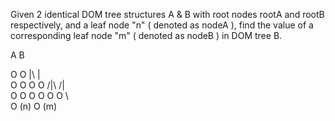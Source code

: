 

Given 2 identical DOM tree structures A & B with root nodes rootA and rootB respectively, and a leaf node "n" ( denoted as nodeA ), find the value of a corresponding leaf node "m" ( denoted as nodeB ) in DOM tree B.


 A         B

 O        O
 |\       |\
 O O      O O
  /|\      /|\
 O O O    O O O
      \        \
       O (n)     O (m)
